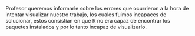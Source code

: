 Profesor queremos informarle sobre los errores que ocurrieron a la hora de intentar visualizar nuestro trabajo, los cuales fuimos incapaces de solucionar, 
estos consistían en que R no era capaz de encontrar los paquetes instalados y por lo tanto incapaz de visualizarlo.

